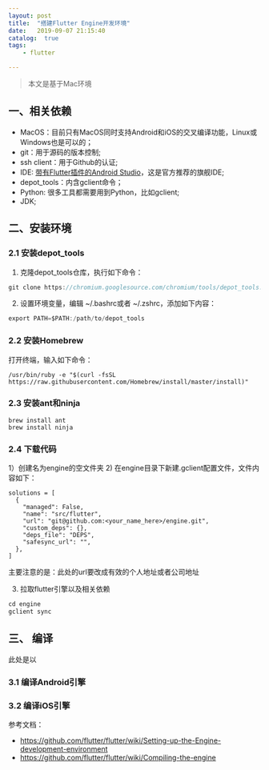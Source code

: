 ```yaml
---
layout: post
title:  "搭建Flutter Engine开发环境"
date:   2019-09-07 21:15:40
catalog:  true
tags:
    - flutter

---
```


> 本文是基于Mac环境

## 一、相关依赖

- MacOS：目前只有MacOS同时支持Android和iOS的交叉编译功能，Linux或Windows也是可以的；
- git：用于源码的版本控制;
- ssh client：用于Github的认证;
- IDE: [带有Flutter插件的Android Studio](https://flutter.dev/docs/development/tools/android-studio)，这是官方推荐的旗舰IDE;
- depot_tools：内含gclient命令；
- Python: 很多工具都需要用到Python，比如gclient;
- JDK;


## 二、安装环境

### 2.1 安装depot_tools

1) 克隆depot_tools仓库，执行如下命令：

```C
git clone https://chromium.googlesource.com/chromium/tools/depot_tools.git
```

2) 设置环境变量，编辑 ~/.bashrc或者 ~/.zshrc，添加如下内容：

```C
export PATH=$PATH:/path/to/depot_tools
```

### 2.2 安装Homebrew

打开终端，输入如下命令：

```
/usr/bin/ruby -e "$(curl -fsSL https://raw.githubusercontent.com/Homebrew/install/master/install)"
```

### 2.3 安装ant和ninja

```
brew install ant
brew install ninja
```

### 2.4 下载代码

1）创建名为engine的空文件夹
2) 在engine目录下新建.gclient配置文件，文件内容如下：

```
solutions = [
  {
    "managed": False,
    "name": "src/flutter",
    "url": "git@github.com:<your_name_here>/engine.git",
    "custom_deps": {},
    "deps_file": "DEPS",
    "safesync_url": "",
  },
]
```

主要注意的是：此处的url要改成有效的个人地址或者公司地址

3) 拉取flutter引擎以及相关依赖

```C
cd engine
gclient sync
```

## 三、 编译

此处是以

### 3.1 编译Android引擎


### 3.2 编译iOS引擎


参考文档：

- https://github.com/flutter/flutter/wiki/Setting-up-the-Engine-development-environment
- https://github.com/flutter/flutter/wiki/Compiling-the-engine
